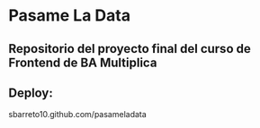 # Pasame La Data

## Repositorio del proyecto final del curso de Frontend de BA Multiplica

## Deploy: 
sbarreto10.github.com/pasameladata

